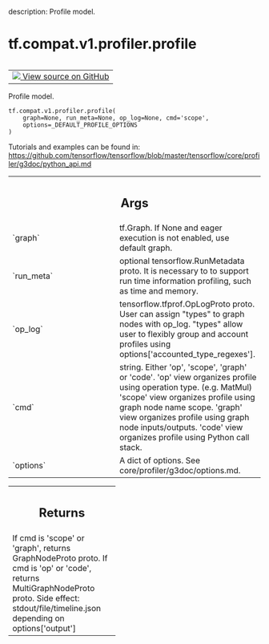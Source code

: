 description: Profile model.

<div itemscope itemtype="http://developers.google.com/ReferenceObject">
<meta itemprop="name" content="tf.compat.v1.profiler.profile" />
<meta itemprop="path" content="Stable" />
</div>

# tf.compat.v1.profiler.profile

<!-- Insert buttons and diff -->

<table class="tfo-notebook-buttons tfo-api nocontent" align="left">
<td>
  <a target="_blank" href="https://github.com/tensorflow/tensorflow/blob/r2.3/tensorflow/python/profiler/model_analyzer.py#L309-L381">
    <img src="https://www.tensorflow.org/images/GitHub-Mark-32px.png" />
    View source on GitHub
  </a>
</td>
</table>



Profile model.

<pre class="devsite-click-to-copy prettyprint lang-py tfo-signature-link">
<code>tf.compat.v1.profiler.profile(
    graph=None, run_meta=None, op_log=None, cmd='scope',
    options=_DEFAULT_PROFILE_OPTIONS
)
</code></pre>



<!-- Placeholder for "Used in" -->

  Tutorials and examples can be found in:
  https://github.com/tensorflow/tensorflow/blob/master/tensorflow/core/profiler/g3doc/python_api.md

<!-- Tabular view -->
 <table class="responsive fixed orange">
<colgroup><col width="214px"><col></colgroup>
<tr><th colspan="2"><h2 class="add-link">Args</h2></th></tr>

<tr>
<td>
`graph`
</td>
<td>
tf.Graph. If None and eager execution is not enabled, use
default graph.
</td>
</tr><tr>
<td>
`run_meta`
</td>
<td>
optional tensorflow.RunMetadata proto. It is necessary to
to support run time information profiling, such as time and memory.
</td>
</tr><tr>
<td>
`op_log`
</td>
<td>
tensorflow.tfprof.OpLogProto proto. User can assign "types" to
graph nodes with op_log. "types" allow user to flexibly group and
account profiles using options['accounted_type_regexes'].
</td>
</tr><tr>
<td>
`cmd`
</td>
<td>
string. Either 'op', 'scope', 'graph' or 'code'.
'op' view organizes profile using operation type. (e.g. MatMul)
'scope' view organizes profile using graph node name scope.
'graph' view organizes profile using graph node inputs/outputs.
'code' view organizes profile using Python call stack.
</td>
</tr><tr>
<td>
`options`
</td>
<td>
A dict of options. See core/profiler/g3doc/options.md.
</td>
</tr>
</table>



<!-- Tabular view -->
 <table class="responsive fixed orange">
<colgroup><col width="214px"><col></colgroup>
<tr><th colspan="2"><h2 class="add-link">Returns</h2></th></tr>
<tr class="alt">
<td colspan="2">
If cmd is 'scope' or 'graph', returns GraphNodeProto proto.
If cmd is 'op' or 'code', returns MultiGraphNodeProto proto.
Side effect: stdout/file/timeline.json depending on options['output']
</td>
</tr>

</table>

